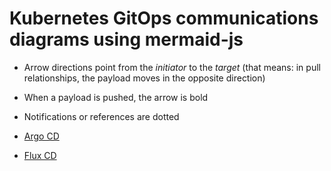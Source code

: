 # Kubernetes GitOps communications diagrams using mermaid-js

- Arrow directions point from the _initiator_ to the _target_ (that means: in pull relationships, the payload moves in the opposite direction)
- When a payload is pushed, the arrow is bold
- Notifications or references are dotted

- [Argo CD](./gitops-kube-argo.md)
- [Flux CD](./gitops-kube-flux.md) 
